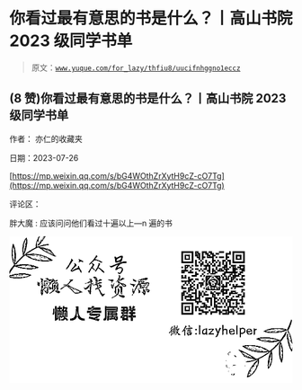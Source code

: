 # 你看过最有意思的书是什么？丨高山书院 2023 级同学书单

> 原文：[`www.yuque.com/for_lazy/thfiu8/uucifnhggno1eccz`](https://www.yuque.com/for_lazy/thfiu8/uucifnhggno1eccz)



## (8 赞)你看过最有意思的书是什么？丨高山书院 2023 级同学书单 

作者： 亦仁的收藏夹 

日期：2023-07-26 

[https://mp.weixin.qq.com/s/bG4WOthZrXytH9cZ-cO7Tg](https://mp.weixin.qq.com/s/bG4WOthZrXytH9cZ-cO7Tg) 

评论区： 

胖大魔 : 应该问问他们看过十遍以上—n 遍的书 

![](img/894d30a529e7c37bcd3392323c99941c.png)  